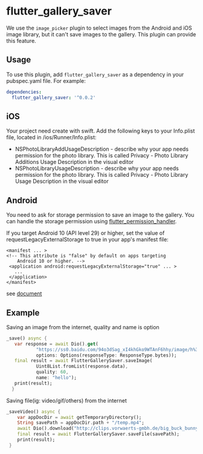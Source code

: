 # flutter_gallery_saver

We use the `image_picker` plugin to select images from the Android and iOS image library, but it can't save images to the gallery. This plugin can provide this feature.

## Usage

To use this plugin, add `flutter_gallery_saver` as a dependency in your pubspec.yaml file. For example:
```yaml
dependencies:
  flutter_gallery_saver: '^0.0.2'
```

## iOS
Your project need create with swift.
Add the following keys to your Info.plist file, located in <project root>/ios/Runner/Info.plist:
 * NSPhotoLibraryAddUsageDescription - describe why your app needs permission for the photo library. This is called Privacy - Photo Library Additions Usage Description in the visual editor
 * NSPhotoLibraryUsageDescription - describe why your app needs permission for the photo library. This is called Privacy - Photo Library Usage Description in the visual editor

 ##  Android
 You need to ask for storage permission to save an image to the gallery. You can handle the storage permission using [flutter_permission_handler](https://github.com/BaseflowIT/flutter-permission-handler).
 
 If you target Android 10 (API level 29) or higher, set the value of requestLegacyExternalStorage to true in your app's manifest file:
 ```
 <manifest ... >
<!-- This attribute is "false" by default on apps targeting
     Android 10 or higher. -->
  <application android:requestLegacyExternalStorage="true" ... >
    ...
  </application>
</manifest>
 ```
 see [document](https://developer.android.com/training/data-storage/use-cases#opt-out-scoped-storage)

## Example
Saving an image from the internet, quality and name is option
``` dart
_save() async {
   var response = await Dio().get(
           "https://ss0.baidu.com/94o3dSag_xI4khGko9WTAnF6hhy/image/h%3D300/sign=a62e824376d98d1069d40a31113eb807/838ba61ea8d3fd1fc9c7b6853a4e251f94ca5f46.jpg",
           options: Options(responseType: ResponseType.bytes));
   final result = await FlutterGallerySaver.saveImage(
           Uint8List.fromList(response.data),
           quality: 60,
           name: "hello");
   print(result);
  }
```

Saving file(ig: video/gif/others) from the internet
``` dart
_saveVideo() async {
    var appDocDir = await getTemporaryDirectory();
    String savePath = appDocDir.path + "/temp.mp4";
    await Dio().download("http://clips.vorwaerts-gmbh.de/big_buck_bunny.mp4", savePath);
    final result = await FlutterGallerySaver.saveFile(savePath);
    print(result);
 }
```

